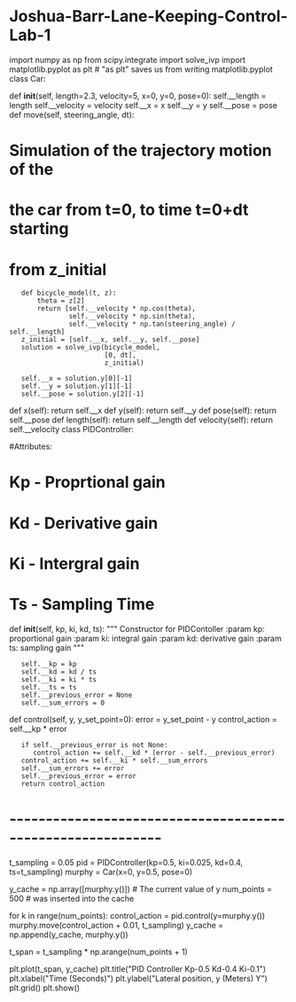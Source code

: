 # Joshua-Barr-Lane-Keeping-Control-Lab-1

import numpy as np
from scipy.integrate import solve_ivp
import matplotlib.pyplot as plt  # "as plt" saves us from writing matplotlib.pyplot
class Car:

   def __init__(self, length=2.3, velocity=5, x=0, y=0, pose=0):
       self.__length = length
       self.__velocity = velocity
       self.__x = x
       self.__y = y
       self.__pose = pose
   def move(self, steering_angle, dt):

# Simulation of the trajectory motion of the
# the car from t=0, to time t=0+dt starting
# from z_initial

       def bicycle_model(t, z):
           theta = z[2]
           return [self.__velocity * np.cos(theta),
                   self.__velocity * np.sin(theta),
                   self.__velocity * np.tan(steering_angle) / self.__length]
       z_initial = [self.__x, self.__y, self.__pose]
       solution = solve_ivp(bicycle_model,
                            [0, dt],
                            z_initial)

       self.__x = solution.y[0][-1]
       self.__y = solution.y[1][-1]
       self.__pose = solution.y[2][-1]
   def x(self):
       return self.__x
   def y(self):
       return self.__y
   def pose(self):
       return self.__pose
   def length(self):
       return self.__length
   def velocity(self):
       return self.__velocity
class PIDController:

#Attributes:
# Kp - Proprtional gain
# Kd - Derivative gain
# Ki - Intergral gain
# Ts - Sampling Time

   def __init__(self, kp, ki, kd, ts):
       """
       Constructor for PIDContoller
       :param kp: proportional gain
       :param ki: integral gain
       :param kd: derivative gain
       :param ts: sampling gain
       """

       self.__kp = kp
       self.__kd = kd / ts
       self.__ki = ki * ts
       self.__ts = ts
       self.__previous_error = None
       self.__sum_errors = 0

   def control(self, y, y_set_point=0):
       error = y_set_point - y
       control_action = self.__kp * error

       if self.__previous_error is not None:
          control_action += self.__kd * (error - self.__previous_error)
       control_action += self.__ki * self.__sum_errors
       self.__sum_errors += error
       self.__previous_error = error
       return control_action


# -----------------------------------------------------------
t_sampling = 0.05
pid = PIDController(kp=0.5, ki=0.025, kd=0.4, ts=t_sampling)
murphy = Car(x=0, y=0.5, pose=0)

y_cache = np.array([murphy.y()]) # The current value of y
num_points = 500                 # was inserted into the cache


for k in range(num_points):
   control_action = pid.control(y=murphy.y())
   murphy.move(control_action + 0.01, t_sampling)
   y_cache = np.append(y_cache, murphy.y())

t_span = t_sampling * np.arange(num_points + 1)

plt.plot(t_span, y_cache)
plt.title("PID Controller  Kp-0.5   Kd-0.4   Ki-0.1")
plt.xlabel("Time (Seconds)")
plt.ylabel("Lateral position, y (Meters) Y")
plt.grid()
plt.show()
